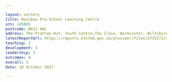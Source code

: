 ```yaml
---

layout: nursery
title: Rainbow Pre-School Learning Centre
urn: 145865
postcode: BA12 9AL
address: The Pratton Hut, Youth Centre,The Close, Warminster, Wiltshire, BA12 9AL
latestReportUrl: https://reports.ofsted.gov.uk/provider/files/2735371/urn/145865.pdf
teaching: 2
development: 3
leadership: 3
outcomes: 0
overall: 3
date: 16 October 2017

---
```

